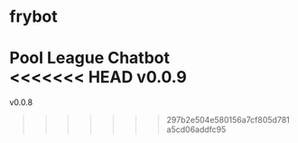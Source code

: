 # frybot  
Pool League Chatbot  
<<<<<<< HEAD
v0.0.9  
=======
v0.0.8  
>>>>>>> 297b2e504e580156a7cf805d781a5cd06addfc95
